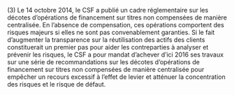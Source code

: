 (3) Le 14 octobre 2014, le CSF a publié un cadre réglementaire sur les décotes d’opérations de financement sur titres non compensées de manière centralisée. En l’absence de compensation, ces opérations comportent des risques majeurs si elles ne sont pas convenablement garanties. Si le fait d’augmenter la transparence sur la réutilisation des actifs des clients constituerait un premier pas pour aider les contreparties à analyser et prévenir les risques, le CSF a pour mandat d’achever d’ici 2016 ses travaux sur une série de recommandations sur les décotes d’opérations de financement sur titres non compensées de manière centralisée pour empêcher un recours excessif à l’effet de levier et atténuer la concentration des risques et le risque de défaut.
